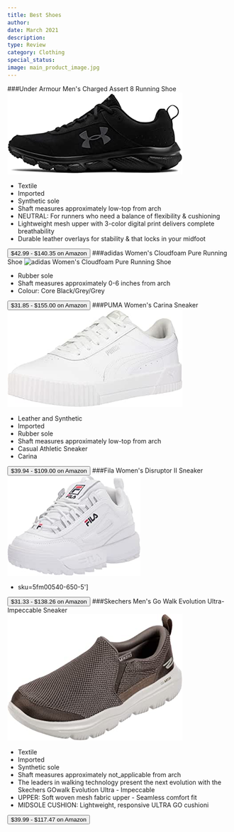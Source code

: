 ```yaml
---
title: Best Shoes
author: 
date: March 2021
description: 
type: Review
category: Clothing
special_status: 
image: main_product_image.jpg
---
```

###Under Armour Men's Charged Assert 8 Running Shoe
![Under Armour Men's Charged Assert 8 Running Shoe](./UnderArmo.jpeg)
- Textile
- Imported
- Synthetic sole
- Shaft measures approximately low-top from arch
- NEUTRAL: For runners who need a balance of flexibility & cushioning
- Lightweight mesh upper with 3-color digital print delivers complete breathability
- Durable leather overlays for stability & that locks in your midfoot

[<button class="button">$42.99 - $140.35 on Amazon</button>](https://www.amazon.com/Under-Armour-Charged-Assert-Running/dp/B07G7X4DNS/ref=sr_1_1?dchild=1&keywords=shoes&qid=1614635004&sr=8-1)
###adidas Women's Cloudfoam Pure Running Shoe
![adidas Women's Cloudfoam Pure Running Shoe](https://images-na.ssl-images-amazon.com/images/I/81zc8i%2B8qfL.__AC_SY395_SX395_QL70_ML2_.jpg)
- Rubber sole
- Shaft measures approximately 0-6 inches from arch
- Colour: Core Black/Grey/Grey

[<button class="button">$31.85 - $155.00 on Amazon</button>](https://www.amazon.com/adidas-Performance-Womens-Cloudfoam-Running/dp/B071LF9R6G/ref=sr_1_2?dchild=1&keywords=shoes&qid=1614635004&sr=8-2)
###PUMA Women's Carina Sneaker
![PUMA Women's Carina Sneaker](./PUMAWomen.jpeg)
- Leather and Synthetic
- Imported
- Rubber sole
- Shaft measures approximately low-top from arch
- Casual Athletic Sneaker
- Carina

[<button class="button">$39.94 - $109.00 on Amazon</button>](https://www.amazon.com/PUMA-Womens-Carina-Sneaker-Silver/dp/B07HJLRXBT/ref=sr_1_3?dchild=1&keywords=shoes&qid=1614635004&sr=8-3)
###Fila Women's Disruptor II Sneaker
![Fila Women's Disruptor II Sneaker](./FilaWomen.jpeg)
- sku=5fm00540-650-5']

[<button class="button">$31.33 - $138.26 on Amazon</button>](https://www.amazon.com/Fila-Womens-Disruptor-Premium-Sneakers/dp/B0743XCYWP/ref=sr_1_4?dchild=1&keywords=shoes&qid=1614635004&sr=8-4)
###Skechers Men's Go Walk Evolution Ultra-Impeccable Sneaker
![Skechers Men's Go Walk Evolution Ultra-Impeccable Sneaker](./SkechersM.jpeg)
- Textile
- Imported
- Synthetic sole
- Shaft measures approximately not_applicable from arch
- The leaders in walking technology present the next evolution with the Skechers GOwalk Evolution Ultra - Impeccable
- UPPER: Soft woven mesh fabric upper - Seamless comfort fit
- MIDSOLE CUSHION: Lightweight, responsive ULTRA GO cushioni

[<button class="button">$39.99 - $117.47 on Amazon</button>](https://www.amazon.com/Skechers-Evolution-Ultra-Impeccable-Sneaker-Khaki/dp/B07FMSWN25/ref=sr_1_6?dchild=1&keywords=shoes&qid=1614635004&sr=8-6)
